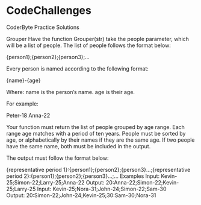 # CodeChallenges
CoderByte Practice Solutions


Grouper
Have the function Grouper(str) take the people parameter, which will be a list of people. The list of people follows the format below:

{person1};{person2};{person3};...

Every person is named according to the following format:

{name}-{age}

Where:
name is the person’s name.
age is their age.

For example:

Peter-18
Anna-22

Your function must return the list of people grouped by age range. Each range age matches with a period of ten years. People must be sorted by age, or alphabetically by their names if they are the same age. If two people have the same name, both must be included in the output.

The output must follow the format below:

{representative period 1}:{person1};{person2};{person3}...;{representative period 2}:{person1};{person2};{person3}...;...
Examples
Input: Kevin-25;Simon-22;Larry-25;Anna-22
Output: 20:Anna-22;Simon-22;Kevin-25;Larry-25
Input: Kevin-25;Nora-31;John-24;Simon-22;Sam-30
Output: 20:Simon-22;John-24;Kevin-25;30:Sam-30;Nora-31
